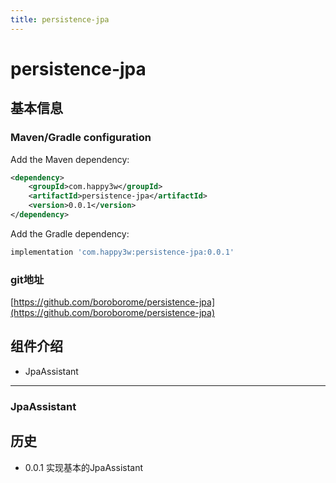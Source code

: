 ```yaml
---
title: persistence-jpa
---
```


# persistence-jpa


## 基本信息
### Maven/Gradle configuration

Add the Maven dependency:

```xml
<dependency>
    <groupId>com.happy3w</groupId>
    <artifactId>persistence-jpa</artifactId>
    <version>0.0.1</version>
</dependency>
```

Add the Gradle dependency:

```groovy
implementation 'com.happy3w:persistence-jpa:0.0.1'
```

### git地址
[https://github.com/boroborome/persistence-jpa](https://github.com/boroborome/persistence-jpa)

## 组件介绍
- JpaAssistant

---



### JpaAssistant





## 历史

- 0.0.1 实现基本的JpaAssistant
